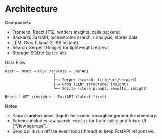 # Architecture

Components

- Frontend: React (TS), renders insights, calls backend
- Backend: FastAPI, orchestrates search + analysis, stores data
- LLM: Groq (Llama 3.1 8B Instant)
- Search: Serper (Google) for lightweight retrieval
- Storage: SQLite (`spice.db`)

Data Flow

```
User → React → POST /analyze → FastAPI
                      │
                      ├─→ Serper (search: title/url/snippet)
                      ├─→ Groq (LLM: structured insight)
                      └─→ SQLite (store prompt, results, insight)

React ← GET /insights ← FastAPI (latest first)
```

Notes

- Keep searches small (top 5) for speed; enough to ground the summary.
- Schema includes raw `search_results` for traceability and future UI (“View sources”).
- Groq call is run off the event loop (thread) to keep FastAPI responsive.

